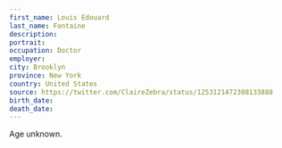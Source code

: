 ```yaml
---
first_name: Louis Edouard
last_name: Fontaine
description: 
portrait: 
occupation: Doctor
employer: 
city: Brooklyn
province: New York
country: United States
source: https://twitter.com/ClaireZebra/status/1253121472308133888
birth_date: 
death_date: 
---
```


Age unknown.